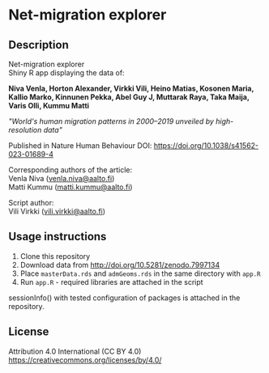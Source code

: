 # Net-migration explorer

## Description

Net-migration explorer  
Shiny R app displaying the data of:

**Niva Venla, Horton Alexander, Virkki Vili, Heino Matias, Kosonen Maria,
Kallio Marko, Kinnunen Pekka, Abel Guy J, Muttarak Raya, Taka Maija,
Varis Olli, Kummu Matti**

*"World's human migration patterns in 2000–2019 unveiled by high-resolution data"*

Published in Nature Human Behaviour
DOI: https://doi.org/10.1038/s41562-023-01689-4

Corresponding authors of the article:  
Venla Niva (venla.niva@aalto.fi)  
Matti Kummu (matti.kummu@aalto.fi)
 
Script author:  
Vili Virkki (vili.virkki@aalto.fi)

## Usage instructions

1. Clone this repository
2. Download data from http://doi.org/10.5281/zenodo.7997134
3. Place `masterData.rds` and `admGeoms.rds` in the same directory with `app.R`
4. Run `app.R` - required libraries are attached in the script

sessionInfo() with tested configuration of packages is attached in the repository.

## License

Attribution 4.0 International (CC BY 4.0)  
https://creativecommons.org/licenses/by/4.0/



